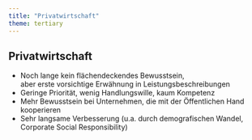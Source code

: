 ```yaml
---
title: "Privatwirtschaft"
theme: tertiary
---
```

## Privatwirtschaft

- Noch lange kein flächendeckendes Bewusstsein,<br/>aber erste vorsichtige Erwähnung in Leistungsbeschreibungen
- Geringe Priorität, wenig Handlungswille, kaum Kompetenz
- Mehr Bewusstsein bei Unternehmen, die mit der Öffentlichen Hand kooperieren
- Sehr langsame Verbesserung (u.a. durch demografischen Wandel, Corporate Social Responsibility)
